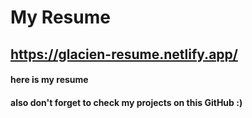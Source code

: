 # My Resume

## https://glacien-resume.netlify.app/

#### here is my resume

#### also don't forget to check my projects on this GitHub :)
